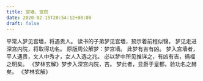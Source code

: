 ```yaml
---
title: 宫墙、宫院
date: 2020-02-15T20:54:12+08:00
draft: false
---
```


平常人梦见宫墙，将遇贵人。
读书的子弟梦见宫墙，预示着前程似锦。
梦见走进深宫内院，将取得功名。
原版周公解梦：梦宫墙。
此梦有吉有凶。
梦入宫墙者，平人遇贵，文人中秀才，女人入选之兆。
必以梦中所见推详之，有凶有吉，祸福之明矣。
《梦林玄解》梦步入深宫内院，吉。
梦此者，显爵于皇都，验功名之赫矣。
《梦林玄解》